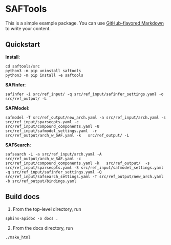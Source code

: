 # SAFTools

This is a simple example package. You can use
[GitHub-flavored Markdown](https://guides.github.com/features/mastering-markdown/)
to write your content.

## Quickstart

**Install**:

```
cd saftools/src
python3 -m pip uninstall saftools
python3 -m pip install -e saftools
```

**SAFInfer**:
```
safinfer -i src/ref_input/ -q src/ref_input/safinfer_settings.yaml -o src/ref_output/ -L
```

**SAFModel**:
```
safmodel -T src/ref_output/new_arch.yaml -a src/ref_input/arch.yaml -s src/ref_input/sparseopts.yaml -c src/ref_input/compound_components.yaml -U src/ref_input/safmodel_settings.yaml  -r src/ref_output/arch_w_SAF.yaml -k   src/ref_output/ -L
```

**SAFSearch**:
```
safsearch -L -a src/ref_input/arch.yaml -A src/ref_output/arch_w_SAF.yaml -c src/ref_input/compound_components.yaml -k   src/ref_output/  -s src/ref_input/sparseopts.yaml -S src/ref_input/safmodel_settings.yaml -q src/ref_input/safinfer_settings.yaml -Q src/ref_input/safsearch_settings.yaml -T src/ref_output/new_arch.yaml -b src/ref_output/bindings.yaml
```

## Build docs

1. From the top-level directory, run

```
sphinx-apidoc -o docs .
```

2. From the docs directory, run

```
./make_html
```